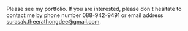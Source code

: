 Please see my portfolio.
If you are interested, please don't hesitate to contact me by phone number 088-942-9491 or email address surasak.theerathongdee@gmail.com.